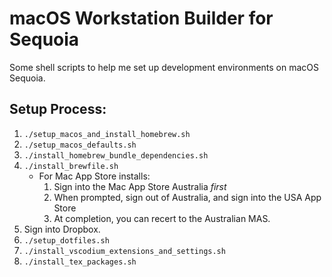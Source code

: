 # macOS Workstation Builder for Sequoia

Some shell scripts to help me set up development environments on macOS Sequoia.

## Setup Process:

1. `./setup_macos_and_install_homebrew.sh`
2. `./setup_macos_defaults.sh`
3. `./install_homebrew_bundle_dependencies.sh`
4. `./install_brewfile.sh`
	- For Mac App Store installs:
		1. Sign into the Mac App Store Australia _first_
		2. When prompted, sign out of Australia, and sign into the USA App Store
		3. At completion, you can recert to the Australian MAS.
5. Sign into Dropbox.
6. `./setup_dotfiles.sh`
7. `./install_vscodium_extensions_and_settings.sh`
8. `./install_tex_packages.sh`
